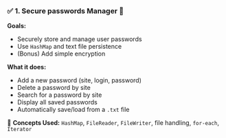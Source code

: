 ### ✅ 1. Secure passwords Manager 🔐

**Goals:**

- Securely store and manage user passwords
- Use `HashMap` and text file persistence
- (Bonus) Add simple encryption

**What it does:**

- Add a new password (site, login, password)
- Delete a password by site
- Search for a password by site
- Display all saved passwords
- Automatically save/load from a `.txt` file

📌 **Concepts Used:** `HashMap`, `FileReader`, `FileWriter`, file handling, `for-each`, `Iterator`
